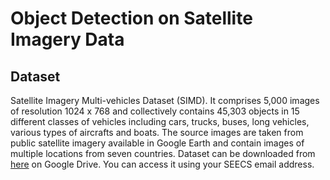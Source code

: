 # Object Detection on Satellite Imagery Data

## Dataset

Satellite Imagery Multi-vehicles Dataset (SIMD). It comprises 5,000 images of resolution 1024
x 768 and collectively contains 45,303 objects in 15 different classes of vehicles including cars,
trucks, buses, long vehicles, various types of aircrafts and boats. The source images are taken
from public satellite imagery available in Google Earth and contain images of multiple
locations from seven countries.
Dataset can be downloaded from [here](https://drive.google.com/drive/folders/1vBKMtZIyy681oZz81TiWn05g1iAC1DsF?usp=sharing) on Google Drive. You can access it using your SEECS email address.
